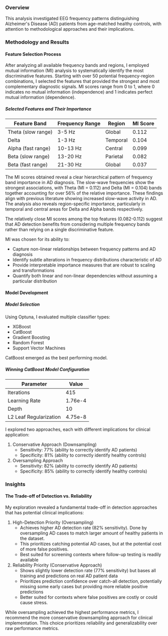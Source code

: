 ### Overview
This analysis investigated EEG frequency patterns distinguishing Alzheimer's Disease (AD) patients from age-matched healthy controls, with attention to methodological approaches and their implications.
### Methodology and Results
#### Feature Selection Process
After analyzing all available frequency bands and regions, I employed mutual information (MI) analysis to systematically identify the most discriminative features. Starting with over 50 potential frequency-region combinations, I selected the features that provided the strongest and most complementary diagnostic signals. MI scores range from 0 to 1, where 0 indicates no mutual information (independence) and 1 indicates perfect mutual information (dependence).
##### Selected Features and Their Importance
| Feature Band       | Frequency Range | Region   | MI Score |
| ------------------ | --------------- | -------- | -------- |
| Theta (slow range) | 3-5 Hz          | Global   | 0.112    |
| Delta              | 1-3 Hz          | Temporal | 0.104    |
| Alpha (fast range) | 10-13 Hz        | Central  | 0.099    |
| Beta (slow range)  | 13-20 Hz        | Parietal | 0.082    |
| Beta (fast range)  | 21-30 Hz        | Global   | 0.037    |
The MI scores obtained reveal a clear hierarchical pattern of frequency band importance in AD diagnosis. The slow-wave frequencies show the strongest associations, with Theta (MI = 0.112) and Delta (MI = 0.104) bands together accounting for over 56% of the relative importance. These findings align with previous literature showing increased slow-wave activity in AD. The analysis also reveals region-specific importance, particularly in temporal and central areas for Delta and Alpha bands respectively.

The relatively close MI scores among the top features (0.082-0.112) suggest that AD detection benefits from considering multiple frequency bands rather than relying on a single discriminative feature.


MI was chosen for its ability to:
- Capture non-linear relationships between frequency patterns and AD diagnosis
- Identify subtle alterations in frequency distributions characteristic of AD
- Provide interpretable importance measures that are robust to scaling and transformations
- Quantify both linear and non-linear dependencies without assuming a particular distribution
#### Model Development
##### Model Selection
Using Optuna, I evaluated multiple classifier types:
- XGBoost
- CatBoost
- Gradient Boosting
- Random Forest
- Support Vector Machines

CatBoost emerged as the best performing model.
##### Winning CatBoost Model Configuration

| Parameter              | Value   |
| ---------------------- | ------- |
| Iterations             | 415     |
| Learning Rate          | 1.76e-4 |
| Depth                  | 10      |
| L2 Leaf Regularization | 4.75e-8 |

I explored two approaches, each with different implications for clinical application:
1. Conservative Approach (Downsampling)
    - Sensitivity: 77% (ability to correctly identify AD patients)
    - Specificity: 81% (ability to correctly identify healthy controls)
2. Oversampling Approach
    - Sensitivity: 82% (ability to correctly identify AD patients)
    - Specificity: 85% (ability to correctly identify healthy controls)
###  Insights
#### The Trade-off of Detection vs. Reliability
My exploration revealed a fundamental trade-off in detection approaches that has potential clinical implications:

1. High-Detection Priority (Oversampling)
    - Achieves higher AD detection rate (82% sensitivity). Done by oversampling AD cases to match larger amount of healthy patients in the dataset.
    - This prioritizes catching potential AD cases, but at the potential cost of more false positives.
    - Best suited for screening contexts where follow-up testing is readily available
2. Reliability Priority (Conservative Approach)
    - Shows slightly lower detection rate (77% sensitivity) but bases all training and predictions on real AD patient data
    - Prioritizes prediction confidence over catch-all detection, potentially missing some early cases but providing more reliable positive predictions
    - Better suited for contexts where false positives are costly or could cause stress.

While oversampling achieved the highest performance metrics, I recommend the more conservative downsampling approach for clinical implementation. This choice prioritizes reliability and generalizability over raw performance metrics. 

